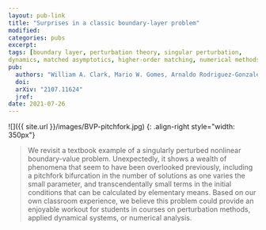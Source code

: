 ```yaml
---
layout: pub-link
title: "Surprises in a classic boundary-layer problem"
modified:
categories: pubs
excerpt:
tags: [boundary layer, perturbation theory, singular perturbation,
dynamics, matched asymptotics, higher-order matching, numerical methods, shooting method]
pub:
  authors: "William A. Clark, Mario W. Gomes, Arnaldo Rodriguez-Gonzalez, Leo C. Stein, and Steven H. Strogatz"
  doi:
  arXiv: "2107.11624"
  jref:
date: 2021-07-26
---
```


![]({{ site.url }}/images/BVP-pitchfork.jpg)
{: .align-right style="width: 350px"}
> We revisit a textbook example of a singularly perturbed nonlinear
> boundary-value problem. Unexpectedly, it shows a wealth of phenomena
> that seem to have been overlooked previously, including a pitchfork
> bifurcation in the number of solutions as one varies the small
> parameter, and transcendentally small terms in the initial
> conditions that can be calculated by elementary means. Based on our
> own classroom experience, we believe this problem could provide an
> enjoyable workout for students in courses on perturbation methods,
> applied dynamical systems, or numerical analysis.

